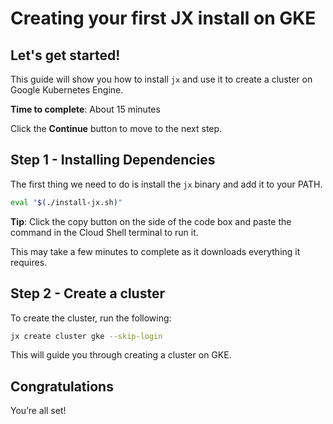 # Creating your first JX install on GKE

## Let's get started!

This guide will show you how to install `jx` and use it to create a cluster on Google Kubernetes Engine.

**Time to complete**: About 15 minutes

Click the **Continue** button to move to the next step.

## Step 1 - Installing Dependencies

The first thing we need to do is install the `jx` binary and add it to your PATH.

```bash
eval "$(./install-jx.sh)"
```

**Tip**: Click the copy button on the side of the code box and paste the command in the Cloud Shell terminal to run it.

This may take a few minutes to complete as it downloads everything it requires.

## Step 2 - Create a cluster

To create the cluster, run the following:

```bash
jx create cluster gke --skip-login
```

This will guide you through creating a cluster on GKE.

## Congratulations

<walkthrough-conclusion-trophy></walkthrough-conclusion-trophy>

You’re all set!

